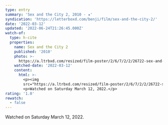 ```yaml
---
type: entry
summary: 'Sex and the City 2, 2010 - ★'
syndication: 'https://letterboxd.com/benji/film/sex-and-the-city-2/'
date: '2022-03-12'
updated: '2022-06-24T21:26:45.000Z'
watch-of:
  type: h-cite
  properties:
    name: Sex and the City 2
    published: '2010'
    photo: >-
      https://a.ltrbxd.com/resized/film-poster/2/6/7/2/2/26722-sex-and-the-city-2-0-600-0-900-crop.jpg?v=f4c5df6692
    watched-date: '2022-03-12'
    content:
      html: >-
        <p><img
        src="https://a.ltrbxd.com/resized/film-poster/2/6/7/2/2/26722-sex-and-the-city-2-0-600-0-900-crop.jpg?v=f4c5df6692"/></p>
        <p>Watched on Saturday March 12, 2022.</p>
rating: '1.0'
rewatch:
  - false
---
```

Watched on Saturday March 12, 2022.
